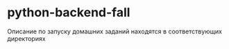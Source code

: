 # python-backend-fall

Описание по запуску домашних заданий находятся в соответствующих директориях
